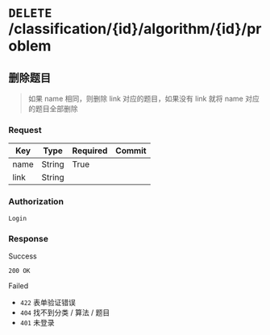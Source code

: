# `DELETE` /classification/{id}/algorithm/{id}/problem

## 删除题目

> 如果 name 相同，则删除 link 对应的题目，如果没有 link 就将 name 对应的题目全部删除

### Request

| Key | Type | Required | Commit |
| --- | --- | --- | --- |
| name | String | True | |
| link | String | | |

### Authorization

`Login`

### Response

Success

`200 OK`

Failed

- `422` 表单验证错误
- `404` 找不到分类 / 算法 / 题目
- `401` 未登录
